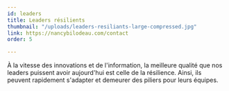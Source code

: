 ```yaml
---
id: leaders
title: Leaders résilients
thumbnail: "/uploads/leaders-resiliants-large-compressed.jpg"
link: https://nancybilodeau.com/contact
order: 5

---
```

À la vitesse des innovations et de l'information, la meilleure qualité que nos leaders puissent avoir aujourd'hui est celle de la résilience. Ainsi, ils peuvent rapidement s'adapter et demeurer des piliers pour leurs équipes.